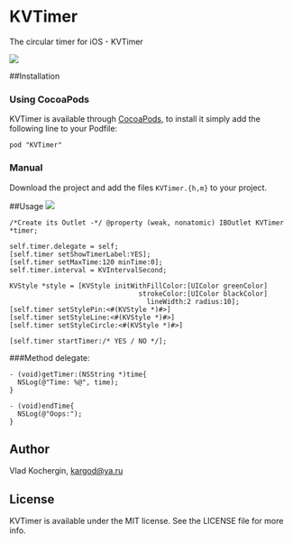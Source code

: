 # KVTimer
The circular timer for iOS - KVTimer

![](https://s18.postimg.org/7iad1cgax/ezgif_com_video_to_gif.gif)


##Installation

### Using CocoaPods

KVTimer is available through [CocoaPods](http://cocoapods.org), to install
it simply add the following line to your Podfile:

    pod "KVTimer"

### Manual

Download the project and add the files `KVTimer.{h,m}` to your project.

##Usage
![](https://s10.postimg.org/xs26od095/ezgif_com_video_to_gif_2.gif)
  
    /*Create its Outlet -*/ @property (weak, nonatomic) IBOutlet KVTimer *timer;
 
    self.timer.delegate = self;
    [self.timer setShowTimerLabel:YES];
    [self.timer setMaxTime:120 minTime:0];
    self.timer.interval = KVIntervalSecond;
    
    KVStyle *style = [KVStyle initWithFillColor:[UIColor greenColor]
                                    strokeColor:[UIColor blackColor]
                                      lineWidth:2 radius:10];
    [self.timer setStylePin:<#(KVStyle *)#>]
    [self.timer setStyleLine:<#(KVStyle *)#>]
    [self.timer setStyleCircle:<#(KVStyle *)#>]
    
    [self.timer startTimer:/* YES / NO */];

###Method delegate:

    - (void)getTimer:(NSString *)time{
      NSLog(@"Time: %@", time);
    }
    
    - (void)endTime{
      NSLog(@"Oops:");
    }

## Author

Vlad Kochergin, kargod@ya.ru

## License

KVTimer is available under the MIT license. See the LICENSE file for more info.


